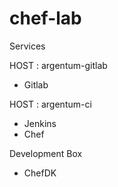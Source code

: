 # chef-lab


Services


HOST : argentum-gitlab

* Gitlab


HOST : argentum-ci

* Jenkins
* Chef




Development Box

* ChefDK  